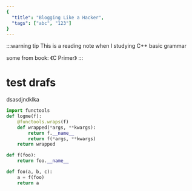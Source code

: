 ```yaml
---
{
  "title": "Blogging Like a Hacker",
  "tags": ["abc", "123"]
}
---
```


:::warning tip
This is a reading note when I studying C++ basic grammar

some from book: 《C Primer》
:::
<!-- more -->

# test drafs

dsasdjndklka


```py
import functools
def logme(f):
    @functools.wraps(f)
    def wrapped(*args, **kwargs):
        return f.__name__
        return f(*args, **kwargs)
    return wrapped
```

```py
def f(foo):
    return foo.__name__

def foo(a, b, c):
    a = f(foo)
    return a
```